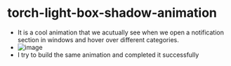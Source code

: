 # torch-light-box-shadow-animation

- It is a cool animation that we acutually see when we open a notification section in windows and hover over different categories.
- ![image](https://github.com/RA-Offical/torch-light-box-shadow-animation/assets/107348945/3736bc8f-c357-4261-a8e8-c99b2cf62d2c)
- I try to build the same animation and completed it successfully
